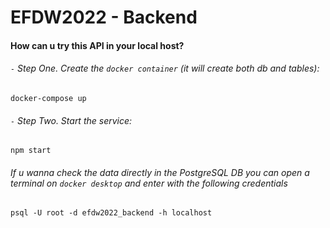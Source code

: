 # EFDW2022 - Backend

#### How can u try this API in your local host?

###### `-` Step One. Create the `docker container` (it will create both db and tables):
```
docker-compose up
```

###### `-` Step Two. Start the service:
```
npm start
```

###### If u wanna check the data directly in the PostgreSQL DB you can open a terminal on `docker desktop` and enter with the following credentials
```
psql -U root -d efdw2022_backend -h localhost
```




